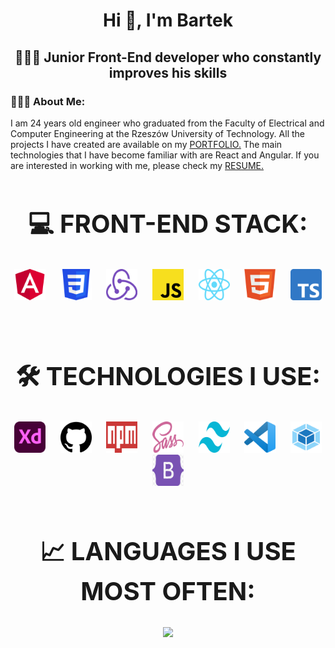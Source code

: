 <h1 align="center">Hi 👋, I'm Bartek</h1>
<h2 align="center">👨🏻‍💻 Junior Front-End developer who constantly improves his skills</h2>

<h3><strong>💁🏻‍♂️ About Me:</strong></h3>
I am 24 years old engineer who graduated from the Faculty of Electrical and Computer Engineering at the Rzeszów University of Technology. All the projects I have created are available on my 
<a href="https://bartlomiejsocha.pl">PORTFOLIO.<a>
The main technologies that I have become familiar with are React and Angular. If you are interested in working with me, please check my
<a href="./Images/CV_BartlomiejSocha.pdf" download>RESUME.<a>

<br>

<h2 align="center" style="font-size: 40px;"><strong>💻 FRONT-END STACK:</strong></h2>
<div align="center">
  <img src="./Images/Angular_logo.png" alt="angular logo" height="50 width="50" /> &nbsp;&nbsp;&nbsp;&nbsp;
  <img src="./Images/CSS_logo.png" alt="CSS logo" height="50 width="50" /> &nbsp;&nbsp;&nbsp;&nbsp;
  <img src="./Images/Redux_Logo.png" alt="Redux logo" height="50 width="50" /> &nbsp;&nbsp;&nbsp;&nbsp;
  <img src="./Images/Js_logo.png" alt="JS logo" height="50 width="50" /> &nbsp;&nbsp;&nbsp;&nbsp;
  <img src="./Images/React_logo.png" alt="React logo" height="50 width="50" /> &nbsp;&nbsp;&nbsp;&nbsp;
  <img src="./Images/HTML_logo.png" alt="HTML logo" height="50 width="50" /> &nbsp;&nbsp;&nbsp;&nbsp;
  <img src="./Images/Typescript_logo.png" alt="TS logo" height="50 width="50" /> &nbsp;&nbsp;&nbsp;&nbsp;
</div>

<br>

<h2 align="center" style="font-size: 40px;"><strong>🛠 TECHNOLOGIES I USE:</strong></h2>
<div align="center">
  <img src="./Images/Adobe_XD_CC_icon.svg.png" alt="angular logo" height="50 width="50" />  &nbsp;&nbsp;&nbsp;&nbsp;
  <img src="./Images/Github_logo.png" alt="angular logo" height="50 width="50" />  &nbsp;&nbsp;&nbsp;&nbsp;
  <img src="./Images/Npm_logo.png" alt="angular logo" height="50 width="50" />  &nbsp;&nbsp;&nbsp;&nbsp;
  <img src="./Images/Sass_logo.png" alt="angular logo" height="50 width="50" />  &nbsp;&nbsp;&nbsp;&nbsp;
  <img src="./Images/Tailwing_logo.png" alt="angular logo" height="50 width="50" />  &nbsp;&nbsp;&nbsp;&nbsp;
  <img src="./Images/Visual_logo.png" alt="angular logo" height="50 width="50" />  &nbsp;&nbsp;&nbsp;&nbsp;
  <img src="./Images/Webpack_logo.png" alt="angular logo" height="50 width="50" />  &nbsp;&nbsp;&nbsp;&nbsp;
  <img src="./Images/bootstrap_logo.png" alt="angular logo" height="50 width="50" />  &nbsp;&nbsp;&nbsp;&nbsp;
</div>

<br>

<h2 align="center" style="font-size: 40px;"><strong>📈  LANGUAGES I USE MOST OFTEN:</strong></h2>
<div align="center"> 
<img src="https://github-readme-stats.vercel.app/api/top-langs/?username=Soszka&theme=react&hide_border=true&include_all_commits=false&count_private=false&layout=compact" />
</div>

